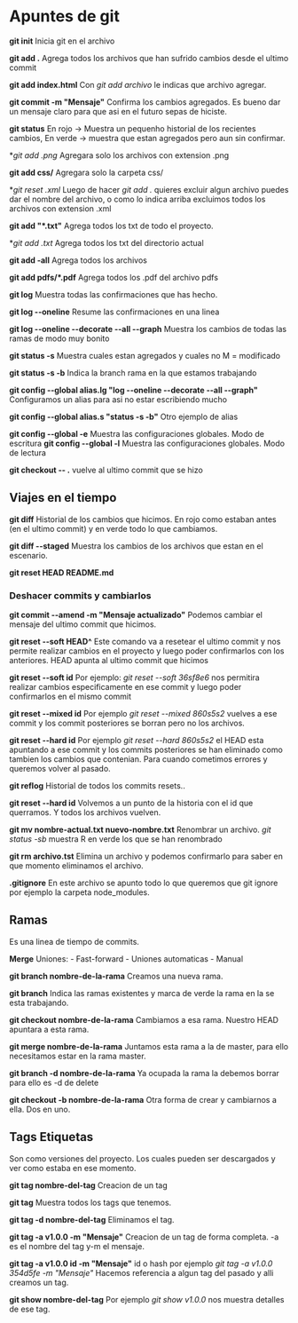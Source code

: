 # Apuntes de git

**git init**
Inicia git en el archivo

**git add .**
Agrega todos los archivos que han sufrido cambios desde el ultimo commit

**git add index.html**
Con *git add archivo* le indicas que archivo agregar.

**git commit -m "Mensaje"**
Confirma los cambios agregados. Es bueno dar un mensaje claro para que asi en el futuro sepas de hiciste.

**git status**
En rojo -> Muestra un pequenho historial de los recientes cambios,
En verde -> muestra que estan agregados pero aun sin confirmar.

**git add *.png**
Agregara solo los archivos con extension .png

**git add css/**
Agregara solo la carpeta css/

**git reset *.xml**
Luego de hacer *git add .* quieres excluir algun archivo puedes dar el nombre del archivo, o como lo indica arriba excluimos todos los archivos con extension .xml

**git add "*.txt"**
Agrega todos los txt de todo el proyecto.

**git add *.txt**
Agrega todos los txt del directorio actual

**git add -all**
Agrega todos los archivos

**git add pdfs/*.pdf**
Agrega todos los .pdf del archivo pdfs

**git log**
Muestra todas las confirmaciones que has hecho.

**git log --oneline**
Resume las confirmaciones en una linea

**git log --oneline --decorate --all --graph**
Muestra los cambios de todas las ramas de modo muy bonito

**git status -s**
Muestra cuales estan  agregados y cuales no
M = modificado

**git status -s -b**
Indica la branch rama en la que estamos trabajando

**git config --global alias.lg "log --oneline --decorate --all --graph"**
Configuramos un alias para asi no estar escribiendo mucho

**git config --global alias.s "status -s -b"**
Otro ejemplo de alias

**git config --global -e**
Muestra las configuraciones globales. Modo de escritura
**git config --global -l**
Muestra las configuraciones globales. Modo de lectura

**git checkout -- .**
vuelve al ultimo commit que se hizo

## Viajes en el tiempo

**git diff**
Historial de los cambios que hicimos. En rojo como estaban antes (en el ultimo commit) y en verde todo lo que cambiamos.

**git diff --staged**
Muestra los cambios de los archivos que estan en el escenario.

**git reset HEAD README.md**

### Deshacer commits y cambiarlos
**git commit --amend -m "Mensaje actualizado"**
Podemos cambiar el mensaje del ultimo commit que hicimos.

**git reset --soft HEAD^**
Este comando va a resetear el ultimo commit y nos permite realizar cambios en el proyecto y luego poder confirmarlos con los anteriores.
HEAD apunta al ultimo commit que hicimos

**git reset --soft id**
Por ejemplo: *git reset --soft 36sf8e6* nos permitira realizar cambios especificamente en ese commit y luego poder confirmarlos en el mismo commit

**git reset --mixed id**
Por ejemplo *git reset --mixed 860s5s2* vuelves a ese commit y los commit posteriores se borran pero no los archivos.

**git reset --hard id**
Por ejemplo *git reset --hard 860s5s2* el HEAD esta apuntando a ese commit y los commits posteriores se han eliminado como tambien los cambios que contenian. Para cuando cometimos errores y queremos volver al pasado.

**git reflog**
Historial de todos los commits resets..

**git reset --hard id**
Volvemos a un punto de la historia con el id que querramos. Y todos los archivos vuelven.

**git mv nombre-actual.txt nuevo-nombre.txt**
Renombrar un archivo. *git status -sb* muestra R en verde los que se han renombrado

**git rm archivo.tst**
Elimina un archivo y podemos confirmarlo para saber en que momento eliminamos el archivo.

**.gitignore**
En este archivo se apunto todo lo que queremos que git ignore por ejemplo la carpeta node_modules.

## Ramas
Es una linea de tiempo de commits.

**Merge**
Uniones:
    - Fast-forward
    - Uniones automaticas
    - Manual

**git branch nombre-de-la-rama**
Creamos una nueva rama.

**git branch**
Indica las ramas existentes y marca de verde la rama en la se esta trabajando.

**git checkout nombre-de-la-rama**
Cambiamos a esa rama. Nuestro HEAD apuntara a esta rama.

**git merge nombre-de-la-rama**
Juntamos esta rama a la de master, para ello necesitamos estar en la rama master.

**git branch -d nombre-de-la-rama**
Ya ocupada la rama la debemos borrar para ello es -d de delete

**git checkout -b nombre-de-la-rama**
Otra forma de crear y cambiarnos a ella. Dos en uno.

## Tags Etiquetas
Son como versiones del proyecto. Los cuales pueden ser descargados y ver como estaba en ese momento.

**git tag nombre-del-tag**
Creacion de un tag

**git tag**
Muestra  todos los tags que tenemos.

**git tag -d nombre-del-tag**
Eliminamos el tag.

**git tag -a v1.0.0 -m "Mensaje"**
Creacion de un tag de forma completa. -a es el nombre del tag y-m el mensaje.

**git tag -a v1.0.0 id -m "Mensaje"**
id o hash por ejemplo *git tag -a v1.0.0 354d5fe -m "Mensaje"*
Hacemos referencia a algun tag del pasado y alli creamos un tag.

**git show nombre-del-tag**
Por ejemplo *git show v1.0.0* nos muestra detalles de ese tag.



